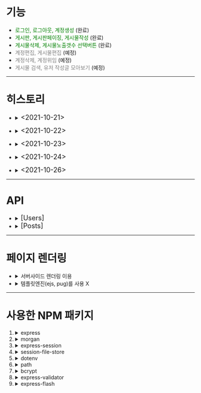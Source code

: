 # 기능

- <font color='green'>로그인, 로그아웃, 계정생성</font> (완료)
- <font color='green'>게시판, 게시판페이징, 게시물작성</font> (완료)
- <font color='green'>게시물삭제, 게시물노출갯수 선택버튼</font> (완료)
- <font color='gray'>계정편집, 게시물편집</font> (예정)
- <font color='gray'>계정삭제, 계정위임</font> (예정)
- <font color='gray'>게시물 검색, 유저 작성글 모아보기</font> (예정)

---

# 히스토리

- <details>
  <summary> <font size="4">&lt;2021-10-21&gt;</font> </summary>
  <font color='orange'>[git-diff 주소]:</font>&nbsp;&nbsp;<a href="https://github.com/kirkim/board/commit/9427a90921a39aa0d01bc94c130e3780461325b2">( 1차 )</a>&nbsp;&nbsp;<a href="https://github.com/kirkim/board/commit/280da97292e26870af716a5a4977d2bbdcf1fa04">( 2차 )</a>
  <br>
  <font color='green'>[생성]</font>

  - `express`를 이용하여 서버구축
  - `express.static()`으로 `'/static'`를 static폴더로 지정.

    - `res.sendFile()`로 html파일을 랜더링

  - 기본적인 뼈대 구축
    1. router, controller, db, middleware, static 폴더 설계
    2. global(홈), post(게시판), user(유저) 라우터 설계
    3. `get`, `post`, `delete`, `put` 컨트롤러 뼈대 구축
    4. user(유저), post(게시글) 가상DB생성 (`'/db'`폴더에 위치, DB를 사용하는 느낌을 주기위해 함수들을 Promise형태로 반환하도록 만듬)
  - `express-validator`모듈을 이용해서 **계정생성, 로그인** 입력값 검증 미들웨어 생성 (`'middleware/validator.js'`에 위치)
  - `dotenv`모듈을 이용해서 `process.env`를 사용
    1. 보안이필요한 값을 `.env`폴더에 저장해서 사용(gitignore필수)
    2. `config.js`를 만들어 `.env`에 있는 환경변수를 손쉽게 사용하도록함 (미리보기, 환경변수 default값 지정용)
  - `bcrypt` 모듈을 이용해서 password(비밀번호)를 해싱하도록함
  - `protect.js`미들웨어를 만듬
    - `publicOnly()`: 로그인안할때만 주소에 접근가능, 아닐시 게시판페이지('/posts') redirect.
    - `loginOnly()`: 로그인중일때만 주소에 접근가능, 아닐시 로그인페이지('/users/login') redirect.
  - `PageMaker`클래스 생성 (`'/render'`폴더에 위치)

    1. `PageMaker`클래스 매개변수

       - htmlData

         ```javascript
         htmlData = {
           title, // 제목
           content, // html형식 문자열
         };
         ```

       - req: 응답값

    2. `content`는 html형식으로 그대로 넘겨줌
       <details>
       <summary> htmlData example </summary>

       ```javascript
       const htmlData = {
         title: 'Signup',
         content: `
       	<div class="signup__div">
       		<h2>Sign up</h2>
       		<form class="signup__form" method="POST" action="/users/signup">
       			<input type="text" name="username" placeholder="Username" required />
       			<input type="text" name="name" placeholder="Name" required />
       			<input
       				type="password"
       				name="password"
       				placeholder="Password"
       				required
       			/>
       			<input
       				type="password"
       				name="confirmPassword"
       				placeholder="Confirm password"
       				required
       			/>
       			<input type="submit" value="SignUp" />
       		</form>
       	</div>`,
       };
       ```

    3. `PageMaker`클래스 내장함수
       - `required`: 매개변수가 모두 존재하는지 검증하는 함수
       - `addCss`: css파일 추가
       - `addJavascript`: js파일 추가
       - `setFooter`: &lt;footer&gt;태그 내용 지정
       - `render`: 기본 html 틀에 css, js파일, 제목, 내용, footer를 동기화해서 렌더링해줌

    </details>

  </details>

  - <details>
    <summary> <font size="4">&lt;2021-10-22&gt;</font> </summary>
    <font color='orange'>[git-diff 주소]:</font>&nbsp;&nbsp;<a href="https://github.com/kirkim/board/commit/acf302fff6b99ba693cd1ea3ee2731bda90162a8">( 1차 )</a>&nbsp;&nbsp;<a href="https://github.com/kirkim/board/commit/5e738739f773766d0f83d59096f0eb6ce5c7262f">( 2차 )</a>
    <br>
    <font color='blue'>[수정]</font>

    - `PageMaker`클래스가 html형식의 데이터를 그대로 받는방식 대신에 `'/static/'`폴더에 있는 html파일을 읽는 방식으로 바꿈 (`fs.readFileSync()`이용)

    <font color='green'>[생성]</font>

    - `express-flash`모듈을 이용해서 메시지를 출력할 수 있도록 함
    - `PageMaker`클래스에 `printMessage`함수를 만들어 `flash`메시지를 출력해주도록 함
    - `PageMaker`클래스에 &lt;nav&gt;태그를 커스텀할 수 있는 함수를 구현(`'/nav/login_nav.html'`에 커스텀)
    - css초기화를 위해 `_reset.css`적용 및 기본적인 css파일 구현

  </details>

  - <details>
    <summary> <font size="4">&lt;2021-10-23&gt;</font> </summary>
    <font color='orange'>[git-diff 주소]:</font>&nbsp;&nbsp;<a href="https://github.com/kirkim/board/commit/564c54267206e1c92fe1b7b455c929a9c38ab1e0">( 1차 )</a>&nbsp;&nbsp;<a href="https://github.com/kirkim/board/commit/f231add75da193c4cf958722d5728d382bc491de">( 2차 )</a>
    <br>
    <font color='red'>[삭제]</font>

    - `PageMaker`클래스를 상속하는 클래스를 만듬에 따라 변수를 유연하게 받기위해 `required`내장함수를 삭제

    <font color='green'>[생성]</font>

    - post(게시물)작성 입력값에 대한 validator미들웨어 생성
    - `PageMaker`클래스를 유연하게 만들기 위해서(자식클래스에서) `setContent`내장함수를 만들어 html의 내용을 커스텀할 수 있도록 함.
    - `PageMaker`클래스를 상속하는 `PostPageMaker`클래스를 생성

      1. 게시판 랜더링 목적으로 만듬
      2. `PageMaker`클래스의 `setContent`내장함수를 OverRide해서 사용
      3. `PostPageMaker`클래스 매개변수

         - data

         ```javascript
         data = {
           title,
           posts, // 게시물배열
           num, // 게시판 paging번호
         };
         ```

         - req: 응답값

      4. paging기능(페이지바 생성)
         - `data.posts`배열의 길이와 `data.num`현재 페이지 번호를 적절히 활용해서 구현
         - `[1] ◀︎ ... [11][12][13] ... ▶︎ [40]`의 형태로 출력되도록 구현예정
         - 각각의 `[페이지]`는 `/posts/페이지번호`로 링크를검
      5. 원하는 갯수(`this.pageRange`)의 개시물을 게시판에 노출
         - 게시물번호, 제목, 작성자, 생성날짜 순으로 노출
         - title은 해당게시물을 볼 수 있는 링크(`/posts/post/게시물id`})를 걸어둠
         - auth(작성자)는 해당 작성자 프로필을 볼 수 있는 링크(`/users/유저id`)를 걸어둠

    - `PageMaker`클래스를 상속하는 `CustomPageMaker`클래스 생성
      - `PageMaker`클래스는 html내용을 파일로만 받을 수 있는데, 동적인 내용을 받기 위해 만듬

  </details>

  - <details>
    <summary> <font size="4">&lt;2021-10-24&gt;</font> </summary>
    <font color='orange'>[git-diff 주소]:</font>&nbsp;&nbsp;<a href="https://github.com/kirkim/board/commit/29f5f185a484504e8093a475cd60895b0052b9b1">( 1차 )</a>&nbsp;&nbsp;<a href="https://github.com/kirkim/board/commit/aa281d0e22437d57fc800f4d675bdf0d12187fab">( 2차 )</a>
    <br>
    <font color='red'>[삭제]</font>

    - `CustomPageMaker`클래스 삭제: 단순히 동적인내용을 받기위해 만들기보다 `PageMaker`클래스의 내용을 수정하기로 함

    <font color='blue'>[수정]</font>

    - `PageMaker`클래스가 정적인내용, 동적인내용을 둘다받을 수 있는 클래스로 만듬. (`contentFile.substr(-5, 5) === '.html'`와 같이 입력문자열을 검증하는 방식으로 판단)

    <font color='green'>[생성]</font>

    - `PostPageMaker`클래스에서 페이징바 생성기능 구현완료
    - 프로필 (`/users/:id`) 페이지 구현
      - 유저가 작성한 게시물들이 출력되도록 구현예정
      - `PostPageMaker`클래스에 있는 `페이징바`가 이곳에서도 필요하게 되서 재활용을 위해 클래스를 리메이크할 예정

  </details>

  - <details>
    <summary> <font size="4">&lt;2021-10-26&gt;</font> </summary>
    <font color='orange'>[git-diff 주소]:</font>&nbsp;&nbsp;<a href="https://github.com/kirkim/board/commit/92bc606ab1c266759a49b1f409bab000b4dd842b">( 1차 )</a>&nbsp;&nbsp;<a href="">( 2차 )</a>
    <br>
    <font color='red'>[삭제]</font>

    - ㄴㄴ

    <font color='blue'>[수정]</font>

    - 게시판URL방식을 변경
      - 기존: `/posts/:id` --> 변경 후: `/posts?page=*&range=*`
      - (page)페이지번호와 (range)노출할게시판수를 `query`형태로 받아올 수 있게 됐습니다.
    - 로그아웃 이후에 **뒤로가기**를 하면 **loginOnly미들웨어**(로그인유저만 접근하게하는 미들웨어)가 제대로 동작하지 않았습니다.<br> **loginOnly미들웨어**에 다음의 코드를 추가하여 제대로 동작하도록 만들었습니다.

      ```javascript
      res.header(
        'Cache-Control',
        'private, no-cache, no-store, must-revalidate'
      );
      res.header('Expires', '-1');
      res.header('Pragma', 'no-cache');
      ```

    <font color='green'>[생성]</font>

    - 게시판 삭제기능 구현
      - js의 이벤트기능('click')을 이용해서 구현해봤습니다. (클릭시 `fetch`를 이용해 DELETE요청)
      - 성공할시 `200`, 삭제할포스트를 찾지못할시 `404`, 본인작성하지 않은 글을 삭제요청할시 `403`을 응답하도록 했습니다.
      - `200`응답을 받을 시 `'/posts'`페이지로 이동하도록 했습니다.
    - 존재하지않는 포스트주소를 요청시 접근할 수 없게 막는 미들웨어를 추가했습니다. (`existPost미들웨어`)
    - 표시할 게시판 갯수를 지정할 수 있는 `<select>`태그를 구현
      - `PostPageMaker`클래스 내부에 생성함수를 구현
      - 값을 선택과 동시에 적용되도록함
      - 적용된 게시판노출갯수에 `selected`고정되도록 만들었습니다.

  </details>

---

# API

- <details>
  <summary id="users"> <font size="4">&#91;Users&#93;</font> </summary>

  1. <details>
      <summary>User Schema</summary>

     ```javascript
     {
     	id: string, // 아이디 생성시 id배정
     	username: string, // 로그인ID, unique옵션
     	password: string, // 비밀번호, bcrypt API로 해싱
     	name: string, // 사용자 이름
     }
     ```

     </details>

  2. ### `/users/:id`

     <details>
     <summary><code>GET</code></summary>

     - response: `200`

       ```javascript
       {
       	user,
       }
       ```

      </details>
     <details>
     <summary><code>DELETE</code></summary>

     - response: `204`

     </details>

  3. ### `/users/update/:id`

     <details>
     <summary><code>GET</code></summary>

     - response: `200`

      </details>

     <details>
     <summary><code>PUT</code></summary>

     - request

       ```javascript
       {
       	username,
       	name,
       	password,
       	confirmPassword,
       }
       ```

     - response: `200`

       ```javascript
       {
       	user,
       }
       ```

     </details>

  4. ### `/users/signup`

     <details>
     <summary><code>GET</code></summary>

     - response: `200`

     </details>

     <details>
     <summary><code>POST</code></summary>

     - request:

       ```javascript
       {
       	username,
       	name,
       	password,
       	confirmPassword,
       }
       ```

     - response: `201`
       redirect: `/login`

     </details>

  5. ### `/users/login`

     <details>
     <summary><code>GET</code></summary>

     - response: `200`

     </details>

     <details>
     <summary><code>POST</code></summary>

     - request:

       ```javascript
       {
       	username,
       	password,
       }
       ```

     - response: `200`
     - redirect: `/posts`

     </details>

  6. ### `/users/logout`

     <details>
     <summary><code>POST</code></summary>

     - response: `200`
     - redirect: `/users/login`

     </details>
     </details>

- <details>
  <summary id="posts"> <font size="4">&#91;Posts&#93;</font> </summary>

  1.  <details>
      <summary>Post Schema</summary>

      ```javascript
      {
      	id: string, // 포스트 id
      	title: string, // 포스트 제목
      	content: string, // 포스트 내용
      	createdAt: Date, // 포스트 생성 날짜
      	userId: number, // 유저 id
      }
      ```

      </details>

  2.  ### `/posts/list`

      <details>
      <summary><code>GET</code></summary>

      - response: `200`

        ```javascript
        {
        	[board1, board2 ....]
        }
        query:
        	page: 페이지 번호
        	range: 페이지 노출 갯수
        ```

      </details>

  3.  ### `/posts/upload`

      <details>
      <summary><code>GET</code></summary>

      - response: `200`

      </details>

      <details>
      <summary><code>POST</code></summary>

      - request:

        ```javascript
        {
        	username,
        	password,
        }
        ```

      - response: `200`
        redirect: `/posts`

      </details>

  4.  ### `/posts/view`

      <details>
      <summary><code>GET</code></summary>

      - response: `200`

      </details>

      <details>
      <summary><code>DELETE</code></summary>

      - response: `204`

      </details>

  5.  ### `/posts/update`

      <details>
      <summary><code>GET</code></summary>

      - response: `200`

      </details>

      <details>
      <summary><code>PUT</code></summary>

      - request

        ```javascript
        {
        	id,
        	title,
        	text,
        	createdAt,
        	name,
        	username,
        	name,
        }
        ```

      - response: `200`

        ```javascript
        {
        	post,
        }
        ```

      </details>

  </details>

---

# 페이지 렌더링

- <details>
  <summary>서버사이드 렌더링 이용</summary>

  - 클라이언트 사이드 렌더링을 할줄 모릅니다.(배울예정..react, vue.js)
  </details>

- <details>
  <summary>템플릿엔진(ejs, pug)를 사용 X</summary>

  - 템플릿엔진을 사용하지 않고 구현하는 것을 목적으로 했습니다.
  </details>

---

# 사용한 NPM 패키지

1. <details>
   <summary>express</summary>

   - http 통신을 손십게 할 수 있도록 도와주는 NodeJs 프레임워크 입니다.
   </details>

2. <details>
   <summary>morgan</summary>

   - 개발용 미들웨어로 응답method와 상태코드등등을 보여줍니다.
   </details>

3. <details>
   <summary>express-session</summary>

   - 유저의 접속을 검증하기 위해 "session(세션)"을 이용했습니다.
   </details>

4. <details>
   <summary>session-file-store</summary>

   - 이번 프로젝트는 in-memory database를 이용하기 때문에 각종 DB에서 제공해주는 저장공간을 사용하지 못합니다. <br>
   다행히 "session-file-store"을 이용 session정보를 담기위해 이용했습니다.
   </details>

5. <details>
   <summary>dotenv</summary>

   - 보안유지가 필요한 "환경변수"들을 `.env`파일에 담아서 보관하며 `.gitignore`파일에 등록하여 외부에 유출되지 않도록 관리합니다.
   - `.env`파일에 담긴 "환경변수"들은 `process.env.환경변수명`로 입력하여 어디서든 불러서 사용할 수 있습니다.
   - `import 'dotenv/config'`로 불러오거나 `config()`를 반드시 호출해줘야 합니다.
   </details>

6. <details>
   <summary>path</summary>

   - 이번 프로젝트는 `type: module`이기 때문에 **modernJS**에서까지만 지원해주는 `__dirname`과 같은 변수를 사용할 수 없습니다. <br>
   그 대안으로 **nodeJs**에 기본적으로 내장된 `path`모듈을 이용했습니다.
   </details>

7. <details>
   <summary>bcrypt</summary>

   - **패스워드**를 그대로 저장하는 것은 위험합니다. `bcrypt`를 이용하여 **패스워드**를 **hashing**해주었습니다.
   - `솔트`까지 추가해 주어 **레인보우 테이블**로 부터 상대적으로 안전하고 `해싱횟수`도 임의로 지정해 줄 수 있습니다.
   - `해싱횟수`가 늘어날 수록 기하급수적으로 처리속도가 저하되기 때문에 주의해야합니다.( 10 ~ 12번이 적당)
   </details>

8. <details>
   <summary>express-validator</summary>

   - `POST`를 요청하기 전에 **페이지**에서 응답값들이 **유효한지** 체크해줄 수 있습니다.<br>
     하지만 **페이지**의 코드는 누군가에 의해 수정될 수 있고 `유효하지않은값`이 입력된 채로 `POST`요청이 될 수 있습니다. 보안상으로 위험한 일입니다.
   - 그렇기 때문에 `express-validator`모듈을 이용하여 서버에서 `POST`요청값들을 다시한번 **채크**하도록 했습니다.
   </details>

9. <details>
   <summary>express-flash</summary>

   - `POST`요청 혹은 `오류가 난 뒤` **다른 페이지**를 `redirect`할 때 **클라이언트**에게 적절한 메시지를 전달해 주기위해 사용했습니다.
   - 단 한번만 노출되는 **휘발성**메시지여서 **새로고침**을 하여도 같은 메시지를 반복하지 않아서 유용합니다.
   - **session**저장소를 이용하기 때문에 **session**설정을 선언한 뒤에 `***.use(flash());`로 선언해야 합니다.
   - 이 프로젝트 같은 경우 `req.session.flash` 안에 **flash메시지**가 쌓이며,<br> `req.flash`로 데이터를 꺼내와 사용하면 `req.session.flash`저장소안에 데이터가 사라집니다.<br> (만약 `req.session.flash`데이터에 직접 접근하여 사용하면 데이터가 사라지지 않음 => 휘발성x)
   </details>

